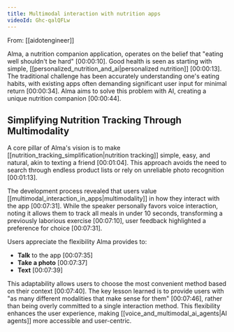 ```yaml
---
title: Multimodal interaction with nutrition apps
videoId: Ghc-qalQFLw
---
```


From: [[aidotengineer]] <br/> 

Alma, a nutrition companion application, operates on the belief that "eating well shouldn't be hard" <a class="yt-timestamp" data-t="00:00:10">[00:00:10]</a>. Good health is seen as starting with simple, [[personalized_nutrition_and_ai|personalized nutrition]] <a class="yt-timestamp" data-t="00:00:13">[00:00:13]</a>. The traditional challenge has been accurately understanding one's eating habits, with existing apps often demanding significant user input for minimal return <a class="yt-timestamp" data-t="00:00:34">[00:00:34]</a>. Alma aims to solve this problem with AI, creating a unique nutrition companion <a class="yt-timestamp" data-t="00:00:44">[00:00:44]</a>.

## Simplifying Nutrition Tracking Through Multimodality

A core pillar of Alma's vision is to make [[nutrition_tracking_simplification|nutrition tracking]] simple, easy, and natural, akin to texting a friend <a class="yt-timestamp" data-t="00:01:04">[00:01:04]</a>. This approach avoids the need to search through endless product lists or rely on unreliable photo recognition <a class="yt-timestamp" data-t="00:01:13">[00:01:13]</a>.

The development process revealed that users value [[multimodal_interaction_in_apps|multimodality]] in how they interact with the app <a class="yt-timestamp" data-t="00:07:31">[00:07:31]</a>. While the speaker personally favors voice interaction, noting it allows them to track all meals in under 10 seconds, transforming a previously laborious exercise <a class="yt-timestamp" data-t="00:07:10">[00:07:10]</a>, user feedback highlighted a preference for choice <a class="yt-timestamp" data-t="00:07:31">[00:07:31]</a>.

Users appreciate the flexibility Alma provides to:
*   **Talk** to the app <a class="yt-timestamp" data-t="00:07:35">[00:07:35]</a>
*   **Take a photo** <a class="yt-timestamp" data-t="00:07:37">[00:07:37]</a>
*   **Text** <a class="yt-timestamp" data-t="00:07:39">[00:07:39]</a>

This adaptability allows users to choose the most convenient method based on their context <a class="yt-timestamp" data-t="00:07:40">[00:07:40]</a>. The key lesson learned is to provide users with "as many different modalities that make sense for them" <a class="yt-timestamp" data-t="00:07:46">[00:07:46]</a>, rather than being overly committed to a single interaction method. This flexibility enhances the user experience, making [[voice_and_multimodal_ai_agents|AI agents]] more accessible and user-centric.